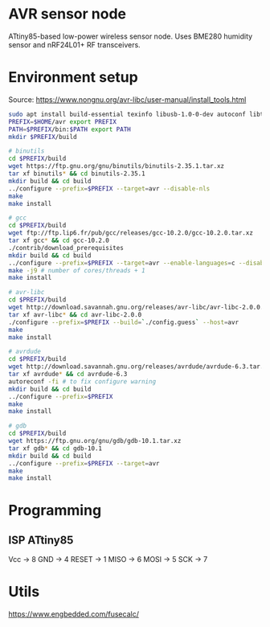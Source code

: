 # AVR sensor node

ATtiny85-based low-power wireless sensor node. Uses BME280 humidity sensor and nRF24L01+ RF transceivers.

# Environment setup
Source: https://www.nongnu.org/avr-libc/user-manual/install_tools.html

```bash
sudo apt install build-essential texinfo libusb-1.0-0-dev autoconf libtool bison flex # tested on Ubuntu 20.04 and 20.10
PREFIX=$HOME/avr export PREFIX
PATH=$PREFIX/bin:$PATH export PATH
mkdir $PREFIX/build

# binutils
cd $PREFIX/build
wget https://ftp.gnu.org/gnu/binutils/binutils-2.35.1.tar.xz
tar xf binutils* && cd binutils-2.35.1
mkdir build && cd build
../configure --prefix=$PREFIX --target=avr --disable-nls
make
make install

# gcc
cd $PREFIX/build
wget ftp://ftp.lip6.fr/pub/gcc/releases/gcc-10.2.0/gcc-10.2.0.tar.xz
tar xf gcc* && cd gcc-10.2.0
./contrib/download_prerequisites
mkdir build && cd build
../configure --prefix=$PREFIX --target=avr --enable-languages=c --disable-nls --disable-libssp --with-dwarf2
make -j9 # number of cores/threads + 1
make install

# avr-libc
cd $PREFIX/build
wget http://download.savannah.gnu.org/releases/avr-libc/avr-libc-2.0.0.tar.bz2
tar xf avr-libc* && cd avr-libc-2.0.0
./configure --prefix=$PREFIX --build=`./config.guess` --host=avr
make
make install

# avrdude
cd $PREFIX/build
wget http://download.savannah.gnu.org/releases/avrdude/avrdude-6.3.tar.gz
tar xf avrdude* && cd avrdude-6.3
autoreconf -fi # to fix configure warning
mkdir build && cd build
../configure --prefix=$PREFIX
make
make install

# gdb
cd $PREFIX/build
wget https://ftp.gnu.org/gnu/gdb/gdb-10.1.tar.xz
tar xf gdb* && cd gdb-10.1
mkdir build && cd build
../configure --prefix=$PREFIX --target=avr
make
make install
```

# Programming

## ISP ATtiny85
Vcc -> 8
GND -> 4
RESET -> 1
MISO -> 6
MOSI -> 5
SCK -> 7

# Utils
https://www.engbedded.com/fusecalc/
